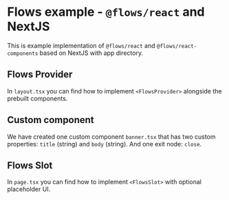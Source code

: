 # Flows example - `@flows/react` and NextJS

This is example implementation of `@flows/react` and `@flows/react-components` based on NextJS with app directory.

## Flows Provider

In `layout.tsx` you can find how to implement `<FlowsProvider>` alongside the prebuilt components.

## Custom component

We have created one custom component `banner.tsx` that has two custom properties: `title` (string) and `body` (string). And one exit node: `close`.

## Flows Slot

In `page.tsx` you can find how to implement `<FlowsSlot>` with optional placeholder UI.
